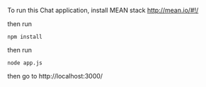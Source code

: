 To run this Chat application, install MEAN stack http://mean.io/#!/

then run

`npm install`

then run

`node app.js`

then go to http://localhost:3000/
